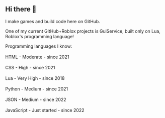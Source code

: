 ## Hi there 👋

I make games and build code here on GitHub.

One of my current GitHub+Roblox projects is GuiService, built only on Lua, Roblox's programming language!

Programming languages I know:
<br>
<br/>
HTML - Moderate - since 2021
<br>
<br>
CSS - High - since 2021
<br>
<br>
Lua - Very High - since 2018
<br>
<br>
Python - Medium - since 2021
<br>
<br>
JSON - Medium - since 2022
<br>
<br>
JavaScript - Just started - since 2022








